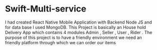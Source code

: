 # Swift-Multi-service
I had created React Native Mobile Application with Backend Node JS and for data base I used MongoDB. This Project is basically an House hold Delivery App which contains 4 modules Admin , Seller , User , Rider . The purpose of this project is to have a friendly environment we need an friendly platform through which we can order our items
